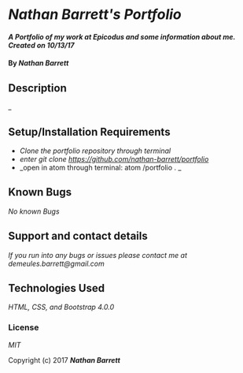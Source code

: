 # _Nathan Barrett's Portfolio_

#### _A Portfolio of my work at Epicodus and some information about me. Created on 10/13/17_

#### By _**Nathan Barrett**_

## Description

_
## Setup/Installation Requirements

* _Clone the portfolio repository through terminal_
* _enter git clone https://github.com/nathan-barrett/portfolio_
* _open in atom through terminal: atom /portfolio . _

## Known Bugs

_No known Bugs_

## Support and contact details

_If you run into any bugs or issues please contact me at demeules.barrett@gmail.com_

## Technologies Used

_HTML, CSS, and Bootstrap 4.0.0_

### License

*MIT*

Copyright (c) 2017 **_Nathan Barrett_**

